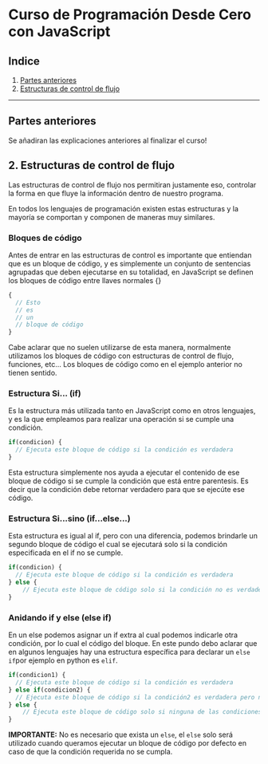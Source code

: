 # Curso de Programación Desde Cero con JavaScript

## Indice
1. [Partes anteriores](#anterior)
2. [Estructuras de control de flujo](#estructuras)

---

<div id=#anterior></div>

## Partes anteriores

Se añadiran las explicaciones anteriores al finalizar el curso!

<div id=#estructuras></div>

## 2. Estructuras de control de flujo

Las estructuras de control de flujo nos permitiran justamente eso, controlar la forma en que fluye la información dentro de nuestro programa.

En todos los lenguajes de programación existen estas estructuras y la mayoría se comportan y componen de maneras muy similares.

### Bloques de código

Antes de entrar en las estructuras de control es importante que entiendan que es un bloque de código, y es simplemente un conjunto de sentencias agrupadas que deben ejecutarse en su totalidad, en JavaScript se definen los bloques de código entre llaves normales {}

```javascript
{
  // Esto
  // es
  // un
  // bloque de código
}
```

Cabe aclarar que no suelen utilizarse de esta manera, normalmente utilizamos los bloques de código con estructuras de control de flujo, funciones, etc... Los bloques de código como en el ejemplo anterior no tienen sentido.

### Estructura Si... (if)

Es la estructura más utilizada tanto en JavaScript como en otros lenguajes, y es la que empleamos para realizar una operación si se cumple una condición.

```javascript
if(condicion) {
  // Ejecuta este bloque de código si la condición es verdadera
}
```

Esta estructura simplemente nos ayuda a ejecutar el contenido de ese bloque de código si se cumple la condición que está entre parentesis. Es decir que la condición debe retornar verdadero para que se ejecúte ese código.

### Estructura Si...sino (if...else...)

Esta estructura es igual al if, pero con una diferencia, podemos brindarle un segundo bloque de código el cual se ejecutará solo si la condición especificada en el if no se cumple.

```javascript
if(condicion) {
  // Ejecuta este bloque de código si la condición es verdadera
} else {
    // Ejecuta este bloque de código solo si la condición no es verdadera
}
```

### Anidando if y else (else if)

En un else podemos asignar un if extra al cual podemos indicarle otra condición, por lo cual el código del bloque.
En este pundo debo aclarar que en algunos lenguajes hay una estructura específica para declarar un `else if`por ejemplo en python es `elif`.

```javascript
if(condicion1) {
  // Ejecuta este bloque de código si la condición es verdadera
} else if(condicion2) {
  // Ejecuta este bloque de código si la condición2 es verdadera pero no la condición1
} else {
    // Ejecuta este bloque de código solo si ninguna de las condiciones es verdadera.
}
```

**IMPORTANTE:** No es necesario que exista un `else`, el `else` solo será utilizado cuando queramos ejecutar un bloque de código por defecto en caso de que la condición requerida no se cumpla.
